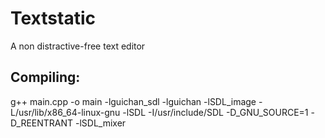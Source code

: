 Textstatic
==========

A non distractive-free text editor

Compiling:
----------

g++ main.cpp -o main -lguichan_sdl -lguichan -lSDL_image -L/usr/lib/x86_64-linux-gnu -lSDL
-I/usr/include/SDL -D_GNU_SOURCE=1 -D_REENTRANT -lSDL_mixer
